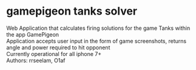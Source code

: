 # gamepigeon tanks solver
Web Application that calculates firing solutions for the game Tanks within the app GamePigeon <br>
Application accepts user input in the form of game screenshots, returns angle and power required to hit opponent <br>
Currently operational for all iphone 7+ <br>
Authors: rrseelam, O1af
